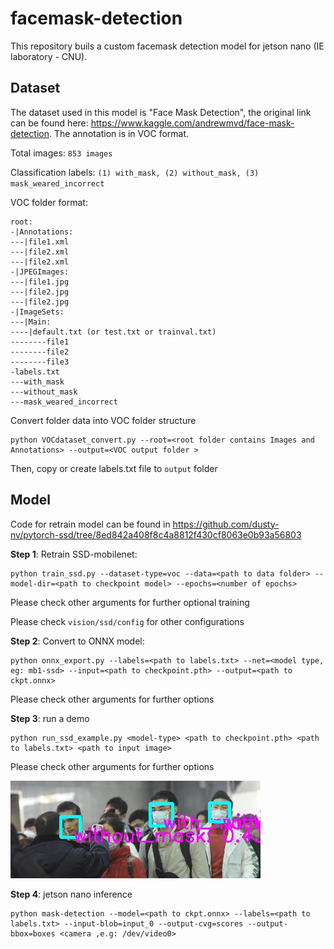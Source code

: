 # facemask-detection
This repository buils a custom facemask detection model for jetson nano (IE laboratory - CNU).

## Dataset  
The dataset used in this model is "Face Mask Detection", the original link can be found here: https://www.kaggle.com/andrewmvd/face-mask-detection. The annotation is in VOC format. 

Total images: `853 images`

Classification labels: `(1) with_mask, (2) without_mask, (3) mask_weared_incorrect` 

VOC folder format:
```
root:
-|Annotations:
---|file1.xml 
---|file2.xml 
---|file2.xml 
-|JPEGImages:
---|file1.jpg 
---|file2.jpg 
---|file2.jpg
-|ImageSets:
---|Main:
----|default.txt (or test.txt or trainval.txt)
--------file1
--------file2
--------file3
-labels.txt
---with_mask
---without_mask
---mask_weared_incorrect
```
Convert folder data into VOC folder structure
```
python VOCdataset_convert.py --root=<root folder contains Images and Annotations> --output=<VOC output folder >
```
Then, copy or create labels.txt file to `output` folder

## Model

Code for retrain model can be found in https://github.com/dusty-nv/pytorch-ssd/tree/8ed842a408f8c4a8812f430cf8063e0b93a56803

**Step 1**: Retrain SSD-mobilenet:
```
python train_ssd.py --dataset-type=voc --data=<path to data folder> --model-dir=<path to checkpoint model> --epochs=<number of epochs>
```
Please check other arguments for further optional training

Please check `vision/ssd/config` for other configurations

**Step 2**: Convert to ONNX model:
```
python onnx_export.py --labels=<path to labels.txt> --net=<model type, eg: mb1-ssd> --input=<path to checkpoint.pth> --output=<path to ckpt.onnx>
```
Please check other arguments for further options

**Step 3**: run a demo
```
python run_ssd_example.py <model-type> <path to checkpoint.pth> <path to labels.txt> <path to input image>
```
Please check other arguments for further options

![alt text](run_ssd_example_output.jpg)

**Step 4**: jetson nano inference
```
python mask-detection --model=<path to ckpt.onnx> --labels=<path to labels.txt> --input-blob=input_0 --output-cvg=scores --output-bbox=boxes <camera ,e.g: /dev/video0>
```
